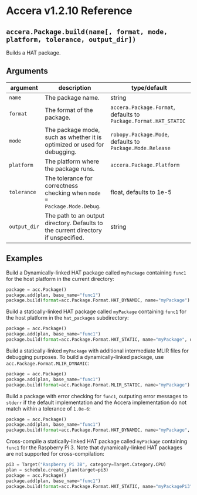 [//]: # (Project: Accera)
[//]: # (Version: v1.2.10)

# Accera v1.2.10 Reference

## `accera.Package.build(name[, format, mode, platform, tolerance, output_dir])`
Builds a HAT package.

## Arguments

argument | description | type/default
--- | --- | ---
`name` | The package name. | string
`format` | The format of the package. | `accera.Package.Format`, defaults to `Package.Format.HAT_STATIC`
`mode` | The package mode, such as whether it is optimized or used for debugging. | `robopy.Package.Mode`, defaults to `Package.Mode.Release`
`platform` | The platform where the package runs. | `accera.Package.Platform`
`tolerance` | The tolerance for correctness checking when `mode = Package.Mode.Debug`. | float, defaults to 1e-5
`output_dir` | The path to an output directory. Defaults to the current directory if unspecified. | string

## Examples

Build a Dynamically-linked HAT package called `myPackage` containing `func1` for the host platform in the current directory:

```python
package = acc.Package()
package.add(plan, base_name="func1")
package.build(format=acc.Package.Format.HAT_DYNAMIC, name="myPackage")
```

Build a statically-linked HAT package called `myPackage` containing `func1` for the host platform in the `hat_packages` subdirectory:

```python
package = acc.Package()
package.add(plan, base_name="func1")
package.build(format=acc.Package.Format.HAT_STATIC, name="myPackage", output_dir="hat_packages")
```

Build a statically-linked `myPackage` with additional intermediate MLIR files for debugging purposes. To build a dynamically-linked package, use `acc.Package.Format.MLIR_DYNAMIC`:

```python
package = acc.Package()
package.add(plan, base_name="func1")
package.build(format=acc.Package.Format.MLIR_STATIC, name="myPackage")
```

Build a package with error checking for `func1`, outputing error messages to `stderr` if the default implementation and the Accera implementation do not match within a tolerance of `1.0e-6`:

```python
package = acc.Package()
package.add(plan, base_name="func1")
package.build(format=acc.Package.Format.HAT_DYNAMIC, name="myPackage", mode=acc.Package.Mode.DEBUG, tolerance=1.0e-6)
```

Cross-compile a statically-linked HAT package called `myPackage` containing `func1` for the Raspberry Pi 3. Note that dynamically-linked HAT packages are not supported for cross-compilation:

```python
pi3 = Target("Raspberry Pi 3B", category=Target.Category.CPU)
plan = schedule.create_plan(target=pi3)
package = acc.Package()
package.add(plan, base_name="func1")
package.build(format=acc.Package.Format.HAT_STATIC, name="myPackagePi3", platform=acc.Package.Platform.RASPBIAN)
```

<div style="page-break-after: always;"></div>


